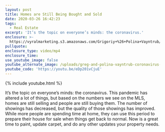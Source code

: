 ```yaml
---
layout: post
title: Homes are Still Being Bought and Sold
date: 2020-03-26 16:42:23
tags:
  - Real Estate
excerpt: 'It’s the topic on everyone’s minds: the coronavirus.'
enclosure: >-
  https://vyralmarketing.s3.amazonaws.com/Grigoriy+%26+Polina+Vayntrub/Homes+are+Still+Being+Bought+and+Sold.mp4
pullquote:
enclosure_type: video/mp4
enclosure_time:
use_youtube_image: false
youtube_alternate_image: /uploads/greg-and-polina-vayntrub-coronavirus-youtube.jpg
youtube_code: 'https://youtu.be/eDp201vCjuE'
---
```


{% include youtube.html %}

It’s the topic on everyone’s minds: the coronavirus. This pandemic has altered a lot of things, but based on the numbers we see on the MLS, homes are still selling and people are still buying them. The number of showings has decreased, but the quality of those showings has improved. While more people are spending time at home, they can use this period to prepare their house for sale when things get back to normal. Now is a great time to paint, update carpet, and do any other updates your property needs.